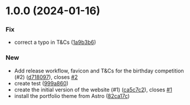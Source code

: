 # 1.0.0 (2024-01-16)


### Fix

* correct a typo in T&Cs ([1a9b3b6](https://github.com/rafalkrol-xyz/przepisnikszczescia-pl/commit/1a9b3b6d7a580ee7c6f05505a05820e51309889f))

### New

* Add release workflow, favicon and T&Cs for the birthday competition (#2) ([d718097](https://github.com/rafalkrol-xyz/przepisnikszczescia-pl/commit/d7180975c58e2dd35ca247deb653e93ff75f24cf)), closes [#2](https://github.com/rafalkrol-xyz/przepisnikszczescia-pl/issues/2)
* create test ([999a860](https://github.com/rafalkrol-xyz/przepisnikszczescia-pl/commit/999a860e550967f55da6b2e85367a77d7a927a0f))
* create the initial version of the website (#1) ([ca5c7c2](https://github.com/rafalkrol-xyz/przepisnikszczescia-pl/commit/ca5c7c22ac7980db908663ec1c2e890c0c7188ca)), closes [#1](https://github.com/rafalkrol-xyz/przepisnikszczescia-pl/issues/1)
* install the portfolio theme from Astro ([82ca17c](https://github.com/rafalkrol-xyz/przepisnikszczescia-pl/commit/82ca17ccbc0cb7725b5d7abc91d2eeafd7c04abf))

